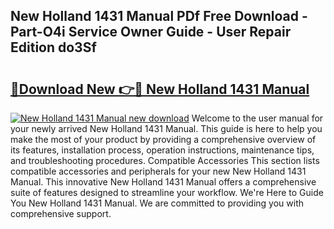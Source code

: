## New Holland 1431 Manual PDf Free Download - Part-O4i Service Owner Guide - User Repair Edition do3Sf

# <h2><a href="http://bc94618.oget.top/?id=New+Holland+1431+Manual">🔗Download New 👉🔴 New Holland 1431 Manual</a></h2>

[![New Holland 1431 Manual new download](https://i.imgur.com/5g1atiW.png)](http://bc94618.oget.top/?id=New+Holland+1431+Manual)
Welcome to the user manual for your newly arrived New Holland 1431 Manual. This guide is here to help you make the most of your product by providing a comprehensive overview of its features, installation process, operation instructions, maintenance tips, and troubleshooting procedures. Compatible Accessories This section lists compatible accessories and peripherals for your new New Holland 1431 Manual. This innovative New Holland 1431 Manual offers a comprehensive suite of features designed to streamline your workflow. We're Here to Guide You New Holland 1431 Manual. We are committed to providing you with comprehensive support.
